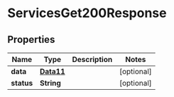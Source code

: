 

# ServicesGet200Response


## Properties

Name | Type | Description | Notes
------------ | ------------- | ------------- | -------------
**data** | [**Data11**](Data11.md) |  |  [optional]
**status** | **String** |  |  [optional]



